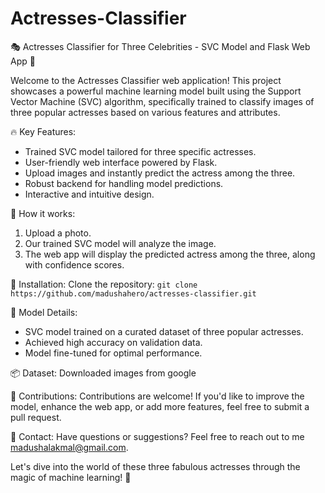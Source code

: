 # Actresses-Classifier


🎭 Actresses Classifier for Three Celebrities - SVC Model and Flask Web App 🌟

Welcome to the Actresses Classifier web application! This project showcases a powerful machine learning model built using the Support Vector Machine (SVC) algorithm, specifically trained to classify images of three popular actresses based on various features and attributes.

🔥 Key Features:
- Trained SVC model tailored for three specific actresses.
- User-friendly web interface powered by Flask.
- Upload images and instantly predict the actress among the three.
- Robust backend for handling model predictions.
- Interactive and intuitive design.

🚀 How it works:
1. Upload a photo.
2. Our trained SVC model will analyze the image.
3. The web app will display the predicted actress among the three, along with confidence scores.



🔧 Installation:
Clone the repository: `git clone https://github.com/madushahero/actresses-classifier.git`


🤖 Model Details:
- SVC model trained on a curated dataset of three popular actresses.
- Achieved high accuracy on validation data.
- Model fine-tuned for optimal performance.

📦 Dataset:
Downloaded images from google 

👏 Contributions:
Contributions are welcome! If you'd like to improve the model, enhance the web app, or add more features, feel free to submit a pull request.



📧 Contact:
Have questions or suggestions? Feel free to reach out to me madushalakmal@gmail.com.

Let's dive into the world of these three fabulous actresses through the magic of machine learning! 🌟

